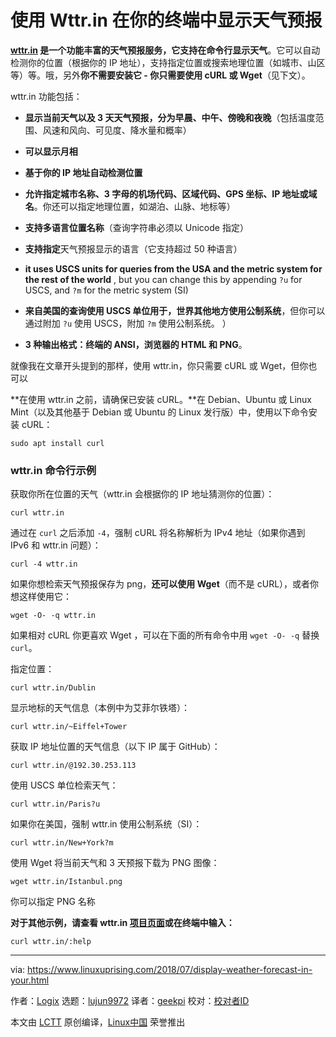 使用 Wttr.in 在你的终端中显示天气预报
======
**[wttr.in][1] 是一个功能丰富的天气预报服务，它支持在命令行显示天气**。它可以自动检测你的位置（根据你的 IP 地址），支持指定位置或搜索地理位置（如城市、山区等）等。哦，另外**你不需要安装它 - 你只需要使用 cURL 或 Wget**（见下文）。

wttr.in 功能包括：

  * **显示当前天气以及 3 天天气预报，分为早晨、中午、傍晚和夜晚**（包括温度范围、风速和风向、可见度、降水量和概率）

  * **可以显示月相**

  * **基于你的 IP 地址自动检测位置**

  * **允许指定城市名称、3 字母的机场代码、区域代码、GPS 坐标、IP 地址或域名**。你还可以指定地理位置，如湖泊、山脉、地标等）

  * **支持多语言位置名称**（查询字符串必须以 Unicode 指定）

  * **支持指定**天气预报显示的语言（它支持超过 50 种语言）

  * **it uses USCS units for queries from the USA and the metric system for the rest of the world** , but you can change this by appending `?u` for USCS, and `?m` for the metric system (SI)
  * **来自美国的查询使用 USCS 单位用于，世界其他地方使用公制系统**，但你可以通过附加 `?u` 使用 USCS，附加 `?m` 使用公制系统。 ）

  * **3 种输出格式：终端的 ANSI，浏览器的 HTML 和 PNG**。




就像我在文章开头提到的那样，使用 wttr.in，你只需要 cURL 或 Wget，但你也可以

**在使用 wttr.in 之前，请确保已安装 cURL。**在 Debian、Ubuntu 或 Linux Mint（以及其他基于 Debian 或 Ubuntu 的 Linux 发行版）中，使用以下命令安装 cURL：
```
sudo apt install curl

```

### wttr.in 命令行示例

获取你所在位置的天气（wttr.in 会根据你的 IP 地址猜测你的位置）：
```
curl wttr.in

```

通过在 `curl` 之后添加 `-4`，强制 cURL 将名称解析为 IPv4 地址（如果你遇到 IPv6 和 wttr.in 问题）：
```
curl -4 wttr.in

```

如果你想检索天气预报保存为 png，**还可以使用 Wget**（而不是 cURL），或者你想这样使用它：
```
wget -O- -q wttr.in

```

如果相对 cURL 你更喜欢 Wget ，可以在下面的所有命令中用 `wget -O- -q` 替换 `curl`。

指定位置：
```
curl wttr.in/Dublin

```

显示地标的天气信息（本例中为艾菲尔铁塔）：
```
curl wttr.in/~Eiffel+Tower

```

获取 IP 地址位置的天气信息（以下 IP 属于 GitHub）：
```
curl wttr.in/@192.30.253.113

```

使用 USCS 单位检索天气：
```
curl wttr.in/Paris?u

```

如果你在美国，强制 wttr.in 使用公制系统（SI）：
```
curl wttr.in/New+York?m

```

使用 Wget 将当前天气和 3 天预报下载为 PNG 图像：
```
wget wttr.in/Istanbul.png

```

你可以指定 PNG 名称

**对于其他示例，请查看 wttr.in [项目页面][2]或在终端中输入：**
```
curl wttr.in/:help

```


--------------------------------------------------------------------------------

via: https://www.linuxuprising.com/2018/07/display-weather-forecast-in-your.html

作者：[Logix][a]
选题：[lujun9972](https://github.com/lujun9972)
译者：[geekpi](https://github.com/geekpi)
校对：[校对者ID](https://github.com/校对者ID)

本文由 [LCTT](https://github.com/LCTT/TranslateProject) 原创编译，[Linux中国](https://linux.cn/) 荣誉推出

[a]:https://plus.google.com/118280394805678839070
[1]:https://wttr.in/
[2]:https://github.com/chubin/wttr.in
[3]:https://github.com/chubin/wttr.in#installation
[4]:https://github.com/schachmat/wego
[5]:https://github.com/chubin/wttr.in#supported-formats
